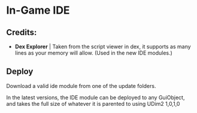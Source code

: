 # In-Game IDE

## Credits:
- **Dex Explorer** | Taken from the script viewer in dex, it supports as many lines as your memory will allow. (Used in the new IDE modules.)
    
## Deploy

Download a valid ide module from one of the update folders.

In the latest versions, the IDE module can be deployed to any GuiObject, and takes the full size of whatever it is parented to using UDim2 1,0,1,0

